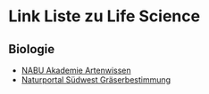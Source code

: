 # Link Liste zu Life Science
## Biologie
- [NABU Akademie Artenwissen](https://artenwissen.online)
- [Naturportal Südwest Gräserbestimmung](https://naturportal-suedwest.de/de/graeser/)
